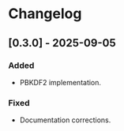 # Changelog

## [0.3.0] - 2025-09-05
### Added
- PBKDF2 implementation.

### Fixed
- Documentation corrections.

